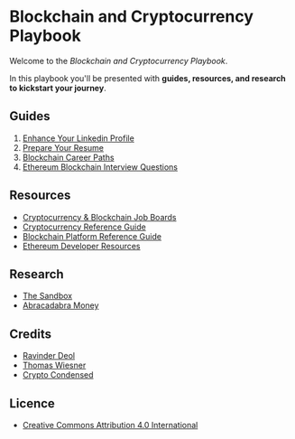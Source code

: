 # Blockchain and Cryptocurrency Playbook

Welcome to the *Blockchain and Cryptocurrency Playbook*.

In this playbook you'll be presented with **guides, resources, and research to kickstart your journey**.

## Guides

1. [Enhance Your Linkedin Profile](https://github.com/ravinderdeol/blockchain-career-playbook/blob/master/guides/linkedin.md)
2. [Prepare Your Resume](https://github.com/ravinderdeol/blockchain-career-playbook/blob/master/guides/resume.md)
3. [Blockchain Career Paths](https://github.com/ravinderdeol/blockchain-career-playbook/blob/master/guides/blockchain_career_paths.md)
4. [Ethereum Blockchain Interview Questions](https://github.com/ravinderdeol/blockchain-career-playbook/blob/master/guides/ethereum_blockchain_interview_questions.md)

## Resources

* [Cryptocurrency & Blockchain Job Boards](https://github.com/ravinderdeol/blockchain-career-playbook/blob/master/resources/job_boards.csv)
* [Cryptocurrency Reference Guide](https://github.com/ravinderdeol/blockchain-career-playbook/blob/master/resources/cryptocurrency_reference_guide.csv)
* [Blockchain Platform Reference Guide](https://github.com/ravinderdeol/blockchain-career-playbook/blob/master/resources/blockchain_platform_reference_guide.csv)
* [Ethereum Developer Resources](https://github.com/ravinderdeol/blockchain-career-playbook/blob/master/resources/ethereum_developer_resources.csv)

## Research

* [The Sandbox](https://github.com/ravinderdeol/blockchain-career-playbook/blob/master/research/the_sandbox.csv)
* [Abracadabra Money](https://github.com/ravinderdeol/blockchain-career-playbook/blob/master/research/abracadabra_money.csv)

## Credits

* [Ravinder Deol](https://www.ravinderdeol.com/)
* [Thomas Wiesner](https://vomtom.at/)
* [Crypto Condensed](https://cryptocondensed.com/)

## Licence

* [Creative Commons Attribution 4.0 International](https://github.com/ravinderdeol/blockchain-career-playbook/blob/master/license.txt)
